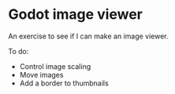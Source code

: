 # Godot image viewer
 An exercise to see if I can make an image viewer.

To do:
- Control image scaling
- Move images
- Add a border to thumbnails

